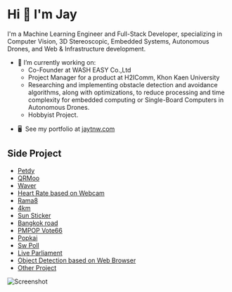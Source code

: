 Hi 👋 I'm Jay
=============================

I'm a Machine Learning Engineer and Full-Stack Developer, specializing in Computer Vision, 3D Stereoscopic, Embedded Systems, Autonomous Drones, and Web & Infrastructure development.

- 🔭 I’m currently working on:
  - Co-Founder at WASH EASY Co.,Ltd
  - Project Manager for a product at H2IComm, Khon Kaen University
  - Researching and implementing obstacle detection and avoidance algorithms, along with optimizations, to reduce processing and time complexity for embedded computing or Single-Board Computers in Autonomous Drones.
  - Hobbyist Project.

* 🖥️  See my portfolio at [jaytnw.com](http://jaytnw.com)

## Side Project

* [Petdy](http://petdy.jaytnw.com)
* [QRMoo](http://qrmoo.jaytnw.com)
* [Waver](http://waver.jaytnw.com)
* [Heart Rate based on Webcam](http://heartrate.jaytnw.com)
* [Rama8](http://rama8.jaytnw.com)
* [4km](http://4km.jaytnw.com)
* [Sun Sticker](http://sun.jaytnw.com)
* [Bangkok road](http://road.jaytnw.com)
* [PMPOP Vote66](http://vote66.jaytnw.com)
* [Popkai](http://popkai.jaytnw.com)
* [Sw Poll](http://swpoll.jaytnw.com)
* [Live Parliament](http://live.jaytnw.com)
* [Object Detection based on Web Browser](http://odt.jaytnw.com)
* [Other Project](http://jaytnw.com)


![Screenshot]([[/profile-night-rainbow.svg]](https://github.com/jaytnw/jaytnw/blob/main/profile-3d-contrib/profile-night-rainbow.svg)https://github.com/jaytnw/jaytnw/blob/main/profile-3d-contrib/profile-night-rainbow.svg)

